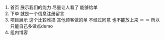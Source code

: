 
1. 首页
   展示我们的能力 尽量让人看了 能够给单
2. 下单
   就是一个信息注册留言
3. 项目展示
   这个比较难搞 其他顾客做的单 不经过同意 也不能放上来 ＝ ＝ 所以只能自己多做点demo
4. 组内博客
